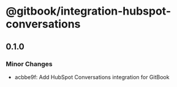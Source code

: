# @gitbook/integration-hubspot-conversations

## 0.1.0

### Minor Changes

- acbbe9f: Add HubSpot Conversations integration for GitBook
